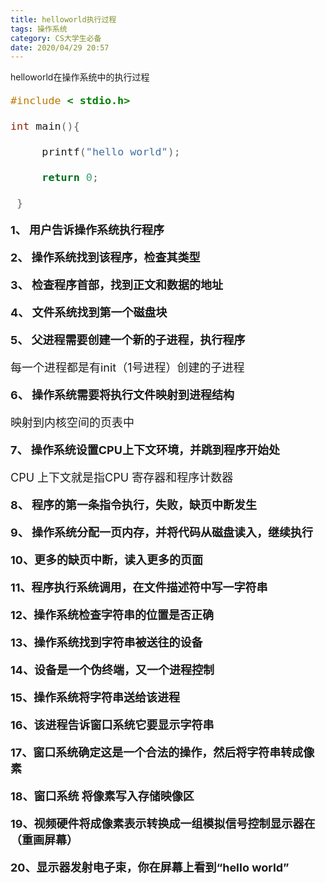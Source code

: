 ```yaml
---
title: helloworld执行过程
tags: 操作系统
category: CS大学生必备
date: 2020/04/29 20:57
---
```


helloworld在操作系统中的执行过程

<!--more-->

<font size=4>

```c++
#include < stdio.h>

int main(){

     printf("hello world");

     return 0;

 }
```



**1、  用户告诉操作系统执行程序**

**2、  操作系统找到该程序，检查其类型**

**3、  检查程序首部，找到正文和数据的地址**

**4、  文件系统找到第一个磁盘块**

**5、  父进程需要创建一个新的子进程，执行程序**

每一个进程都是有init（1号进程）创建的子进程

**6、  操作系统需要将执行文件映射到进程结构**

映射到内核空间的页表中

**7、  操作系统设置CPU上下文环境，并跳到程序开始处**

 CPU 上下文就是指CPU 寄存器和程序计数器

**8、  程序的第一条指令执行，失败，缺页中断发生**

**9、  操作系统分配一页内存，并将代码从磁盘读入，继续执行**

**10、更多的缺页中断，读入更多的页面**

**11、程序执行系统调用，在文件描述符中写一字符串**

**12、操作系统检查字符串的位置是否正确**

**13、操作系统找到字符串被送往的设备**

**14、设备是一个伪终端，又一个进程控制**

**15、操作系统将字符串送给该进程**

**16、该进程告诉窗口系统它要显示字符串**

**17、窗口系统确定这是一个合法的操作，然后将字符串转成像素**

**18、窗口系统 将像素写入存储映像区**

**19、视频硬件将成像素表示转换成一组模拟信号控制显示器在（重画屏幕）**

**20、显示器发射电子束，你在屏幕上看到“hello world”**